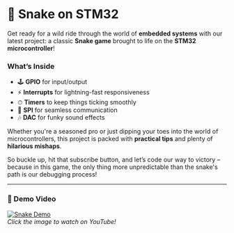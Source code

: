 # 🐍 Snake on STM32

Get ready for a wild ride through the world of **embedded systems** with our latest project: a classic **Snake game** brought to life on the **STM32 microcontroller**!  

### What’s Inside
- 🕹 **GPIO** for input/output  
- ⚡ **Interrupts** for lightning-fast responsiveness  
- ⏱ **Timers** to keep things ticking smoothly  
- 🔗 **SPI** for seamless communication  
- 🎶 **DAC** for funky sound effects  

Whether you're a seasoned pro or just dipping your toes into the world of microcontrollers, this project is packed with **practical tips** and plenty of **hilarious mishaps**.  

So buckle up, hit that subscribe button, and let’s code our way to victory – because in this game, the only thing more unpredictable than the snake's path is our debugging process!  

---

### 🎥 Demo Video  
[![Snake Demo](https://img.youtube.com/vi/ZJFSy6JlUNE/0.jpg)](https://youtu.be/ZJFSy6JlUNE)  
*Click the image to watch on YouTube!*  
